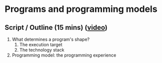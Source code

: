 # Programs and programming models

## Script / Outline (15 mins) ([video](https://www.youtube.com/watch?v=muJbNAqIGEA&list=PL8XxoCaL3dBiJ_djQKKbbI4uN081F7Sgw&index=9))
1. What determines a program's shape?
   1. The execution target
   2. The technology stack
2. Programming model: the programming experience
